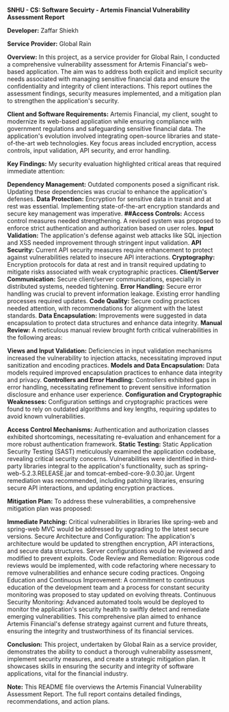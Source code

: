 **SNHU - CS: Software Secuirty - Artemis Financial Vulnerability Assessment Report**

**Developer:** Zaffar Shiekh

**Service Provider:** Global Rain

**Overview:** In this project, as a service provider for Global Rain, I conducted a comprehensive vulnerability assessment for Artemis Financial's web-based application. The aim was to address both explicit and implicit security needs associated with managing sensitive financial data and ensure the confidentiality and integrity of client interactions. This report outlines the assessment findings, security measures implemented, and a mitigation plan to strengthen the application's security.

**Client and Software Requirements:** Artemis Financial, my client, sought to modernize its web-based application while ensuring compliance with government regulations and safeguarding sensitive financial data. The application's evolution involved integrating open-source libraries and state-of-the-art web technologies. Key focus areas included encryption, access controls, input validation, API security, and error handling.

**Key Findings:** My security evaluation highlighted critical areas that required immediate attention:

**Dependency Management:** Outdated components posed a significant risk. Updating these dependencies was crucial to enhance the application's defenses.
**Data Protection:** Encryption for sensitive data in transit and at rest was essential. Implementing state-of-the-art encryption standards and secure key management was imperative.
**##Access Controls:** Access control measures needed strengthening. A revised system was proposed to enforce strict authentication and authorization based on user roles.
**Input Validation:** The application's defense against web attacks like SQL injection and XSS needed improvement through stringent input validation.
**API Security:** Current API security measures require enhancement to protect against vulnerabilities related to insecure API interactions.
**Cryptography:** Encryption protocols for data at rest and in transit required updating to mitigate risks associated with weak cryptographic practices.
**Client/Server Communication:** Secure client/server communications, especially in distributed systems, needed tightening.
**Error Handling:** Secure error handling was crucial to prevent information leakage. Existing error handling processes required updates.
**Code Quality:** Secure coding practices needed attention, with recommendations for alignment with the latest standards.
**Data Encapsulation:** Improvements were suggested in data encapsulation to protect data structures and enhance data integrity.
**Manual Review:** A meticulous manual review brought forth critical vulnerabilities in the following areas:

**Views and Input Validation:** Deficiencies in input validation mechanisms increased the vulnerability to injection attacks, necessitating improved input sanitization and encoding practices.
**Models and Data Encapsulation:** Data models required improved encapsulation practices to enhance data integrity and privacy.
**Controllers and Error Handling:** Controllers exhibited gaps in error handling, necessitating refinement to prevent sensitive information disclosure and enhance user experience.
**Configuration and Cryptographic Weaknesses:** Configuration settings and cryptographic practices were found to rely on outdated algorithms and key lengths, requiring updates to avoid known vulnerabilities.

**Access Control Mechanisms:** Authentication and authorization classes exhibited shortcomings, necessitating re-evaluation and enhancement for a more robust authentication framework.
**Static Testing:** Static Application Security Testing (SAST) meticulously examined the application codebase, revealing critical security concerns. Vulnerabilities were identified in third-party libraries integral to the application's functionality, such as spring-web-5.2.3.RELEASE.jar and tomcat-embed-core-9.0.30.jar. Urgent remediation was recommended, including patching libraries, ensuring secure API interactions, and updating encryption practices.

**Mitigation Plan:** To address these vulnerabilities, a comprehensive mitigation plan was proposed:

**Immediate Patching:** Critical vulnerabilities in libraries like spring-web and spring-web MVC would be addressed by upgrading to the latest secure versions.
Secure Architecture and Configuration: The application's architecture would be updated to strengthen encryption, API interactions, and secure data structures. Server configurations would be reviewed and modified to prevent exploits.
Code Review and Remediation: Rigorous code reviews would be implemented, with code refactoring where necessary to remove vulnerabilities and enhance secure coding practices.
Ongoing Education and Continuous Improvement: A commitment to continuous education of the development team and a process for constant security monitoring was proposed to stay updated on evolving threats.
Continuous Security Monitoring: Advanced automated tools would be deployed to monitor the application's security health to swiftly detect and remediate emerging vulnerabilities. This comprehensive plan aimed to enhance Artemis Financial's defense strategy against current and future threats, ensuring the integrity and trustworthiness of its financial services.

**Conclusion:**
This project, undertaken by Global Rain as a service provider, demonstrates the ability to conduct a thorough vulnerability assessment, implement security measures, and create a strategic mitigation plan. It showcases skills in ensuring the security and integrity of software applications, vital for the financial industry.

**Note:** This README file overviews the Artemis Financial Vulnerability Assessment Report. The full report contains detailed findings, recommendations, and action plans.

